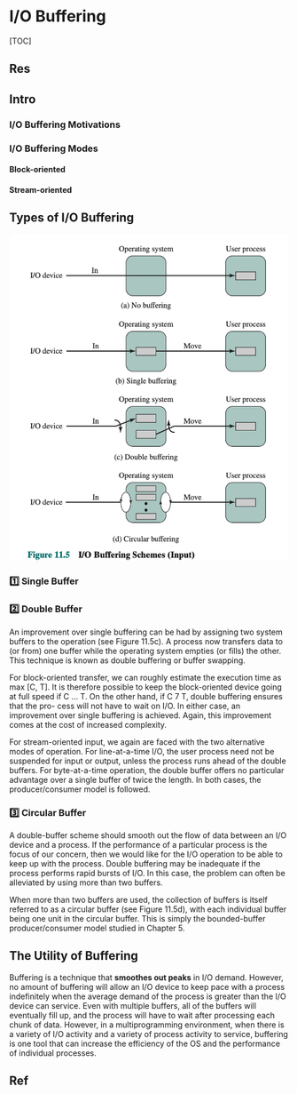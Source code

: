 # I/O Buffering

[TOC]



## Res


## Intro
### I/O Buffering Motivations


### I/O Buffering Modes
#### Block-oriented


#### Stream-oriented



## Types of I/O Buffering

![|500](../../../../../../../Assets/Pics/Screenshot%202023-05-25%20at%203.24.53%20PM.png)


### 1️⃣ Single Buffer



### 2️⃣ Double Buffer
An improvement over single buffering can be had by assigning two system buffers to the operation (see Figure 11.5c). A process now transfers data to (or from) one buffer while the operating system empties (or fills) the other. This technique is known as double buffering or buffer swapping.

For block-oriented transfer, we can roughly estimate the execution time as max [C, T]. It is therefore possible to keep the block-oriented device going at full speed if C ... T. On the other hand, if C 7 T, double buffering ensures that the pro- cess will not have to wait on I/O. In either case, an improvement over single buffering is achieved. Again, this improvement comes at the cost of increased complexity.

For stream-oriented input, we again are faced with the two alternative modes of operation. For line-at-a-time I/O, the user process need not be suspended for input or output, unless the process runs ahead of the double buffers. For byte-at-a-time operation, the double buffer offers no particular advantage over a single buffer of twice the length. In both cases, the producer/consumer model is followed.



### 3️⃣ Circular Buffer
A double-buffer scheme should smooth out the flow of data between an I/O device and a process. If the performance of a particular process is the focus of our concern, then we would like for the I/O operation to be able to keep up with the process. Double buffering may be inadequate if the process performs rapid bursts of I/O. In this case, the problem can often be alleviated by using more than two buffers.

When more than two buffers are used, the collection of buffers is itself referred to as a circular buffer (see Figure 11.5d), with each individual buffer being one unit in the circular buffer. This is simply the bounded-buffer producer/consumer model studied in Chapter 5.



## The Utility of Buffering
Buffering is a technique that **smoothes out peaks** in I/O demand. However, no amount of buffering will allow an I/O device to keep pace with a process indefinitely when the average demand of the process is greater than the I/O device can service. Even with multiple buffers, all of the buffers will eventually fill up, and the process will have to wait after processing each chunk of data. However, in a multiprogramming environment, when there is a variety of I/O activity and a variety of process activity to service, buffering is one tool that can increase the efficiency of the OS and the performance of individual processes.



## Ref

